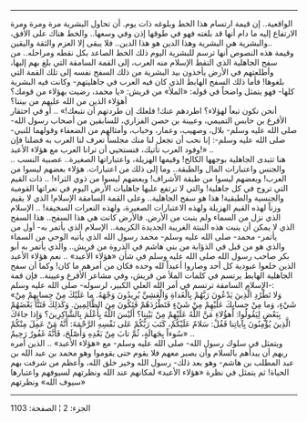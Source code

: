 ------------------------------------------------------------------------

الواقعية.. إن قيمة ارتسام هذا الخط وبلوغه ذات يوم. أن تحاول البشرية مرة
ومرة ومرة الارتفاع إليه ما دام أنها قد بلغته فهو في طوقها إذن وفي
وسعها.. والخط هناك على الأفق، والبشرية هي البشرية وهذا الدين هو هذا
الدين.. فلا يبقى إلا العزم والثقة واليقين..  
وقيمة هذه النصوص أنها ترسم للبشرية اليوم ذلك الخط الصاعد بكل نقطه
ومراحله.. من سفح الجاهلية الذي التقط الإسلام منه العرب، إلى القمة
السامقة التي بلغ بهم إليها، وأطلعتهم في الأرض يأخذون بيد البشرية من ذلك
السفح نفسه إلى تلك القمة التي بلغوها! فأما ذلك السفح الهابط الذي كان فيه
العرب في جاهليتهم- وكانت فيه البشرية كلها- فهو يتمثل واضحاً في قوله:
«الملأ» من قريش: «يا محمد، رضيت بهؤلاء من قومك؟ أهؤلاء الذين من الله
عليهم من بيننا؟  
أنحن نكون تبعاً لهؤلاء؟ اطردهم عنك! فلعلك إن طردتهم أن نتبعك!» .. أو في
احتقار الأقرع بن حابس التميمي، وعيينة بن حصن الفزاري، للسابقين من أصحاب
رسول الله- صلى الله عليه وسلم- بلال، وصهيب، وعمار، وخباب، وأمثالهم من
الضعفاء وقولهما للنبي- صلى الله عليه وسلم-: إنا نحب أن تجعل لنا منك
مجلساً تعرف لنا العرب به فضلنا فإن وفود العرب تأتيك، فنستحيي أن ترانا
العرب مع هؤلاء الأعبد!» ..  
.. هنا تتبدى الجاهلية بوجهها الكالح! وقيمها الهزيلة، واعتباراتها
الصغيرة.. عصبية النسب والجنس واعتبارات المال والطبقة.. وما إلى ذلك من
اعتبارات. هؤلاء بعضهم ليسوا من العرب! وبعضهم ليسوا من طبقة الأشراف!
وبعضهم ليسوا من ذوي الثراء! .. ذات القيم التي تروج في كل جاهلية! والتي
لا ترتفع عليها جاهليات الأرض اليوم في نعراتها القومية والجنسية والطبقية!
هذا هو سفح الجاهلية.. وعلى القمة السامقة الإسلام! الذي لا يقيم وزناً لهذه
القيم الهزيلة ولهذه الاعتبارات الصغيرة، ولهذه النعرات السخيفة! ..
الإسلام الذي نزل من السماء ولم ينبت من الأرض. فالأرض كانت هي هذا السفح..
هذا السفح الذي لا يمكن أن ينبت هذه النبتة الغريبة الجديدة الكريمة..
الإسلام الذي يأتمر به- أول من يأتمر- محمد- صلى الله عليه وسلم- محمد رسول
الله الذي يأتيه الوحي من السماء والذي هو من قبل في الذؤابة من بني هاشم
في الذروة من قريش.. والذي يأتمر به أبو بكر صاحب رسول الله صلى الله عليه
وسلم في شأن «هؤلاء الأعبد» .. نعم هؤلاء الأعبد الذين خلعوا عبودية كل أحد
وصاروا أعبداً لله وحده فكان من أمرهم ما كان! وكما أن سفح الجاهلية الهابط
يرتسم في كلمات الملأ من قريش، وفي مشاعر الأقرع وعيينة.. فإن قمة الإسلام
السامقة ترتسم في أمر الله العلي الكبير، لرسوله- صلى الله عليه وسلم-:  
«وَلا تَطْرُدِ الَّذِينَ يَدْعُونَ رَبَّهُمْ بِالْغَداةِ وَالْعَشِيِّ يُرِيدُونَ وَجْهَهُ. ما عَلَيْكَ مِنْ حِسابِهِمْ
مِنْ شَيْءٍ، وَما مِنْ حِسابِكَ عَلَيْهِمْ مِنْ شَيْءٍ فَتَطْرُدَهُمْ فَتَكُونَ مِنَ الظَّالِمِينَ. وَكَذلِكَ فَتَنَّا
بَعْضَهُمْ بِبَعْضٍ لِيَقُولُوا: أَهؤُلاءِ مَنَّ اللَّهُ عَلَيْهِمْ مِنْ بَيْنِنا؟ أَلَيْسَ اللَّهُ بِأَعْلَمَ
بِالشَّاكِرِينَ؟ وَإِذا جاءَكَ الَّذِينَ يُؤْمِنُونَ بِآياتِنا فَقُلْ: سَلامٌ عَلَيْكُمْ، كَتَبَ رَبُّكُمْ عَلى
نَفْسِهِ الرَّحْمَةَ: أَنَّهُ مَنْ عَمِلَ مِنْكُمْ سُوءاً بِجَهالَةٍ، ثُمَّ تابَ مِنْ بَعْدِهِ وَأَصْلَحَ، فَأَنَّهُ
غَفُورٌ رَحِيمٌ» ..  
ويتمثل في سلوك رسول الله- صلى الله عليه وسلم- مع «هؤلاء الأعبد» .. الذين
أمره ربهم أن يبدأهم بالسلام وأن يصبر معهم فلا يقوم حتى يقوموا وهو محمد
بن عبد الله بن عبد المطلب بن هاشم- وهو بعد ذلك- رسول الله وخير خلق الله،
وأعظم من شرفت بهم الحياة! ثم يتمثل في نظرة «هؤلاء الأعبد» لمكانهم عند
الله ونظرتهم لسيوفهم واعتبارها «سيوف الله» ونظرتهم

------------------------------------------------------------------------

الجزء: 2 ¦ الصفحة: 1103
